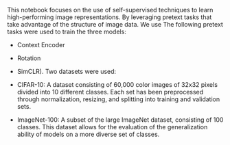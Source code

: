 This notebook focuses on the use of self-supervised techniques to learn high-performing image representations. By leveraging pretext tasks that take advantage of the structure of image data. We use 
The following pretext tasks were used to train the three models:
* Context Encoder
* Rotation
* SimCLR).
Two datasets were used:
*	CIFAR-10: A dataset consisting of 60,000 color images of 32x32 pixels divided into 10 different classes. Each set has been preprocessed through normalization, resizing, and splitting into training and validation sets.

* ImageNet-100: A subset of the large ImageNet dataset, consisting of 100 classes. This dataset allows for the evaluation of the generalization ability of models on a more diverse set of classes.
